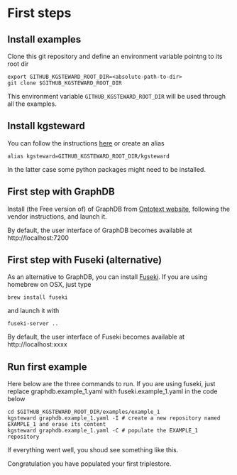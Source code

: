 # First steps

## Install examples

Clone this git repository and define an environment variable pointng to its root dir 

```{bash}
export GITHUB_KGSTEWARD_ROOT_DIR=<absolute-path-to-dir>
git clone $GITHUB_KGSTEWARD_ROOT_DIR
```
This environment variable `GITHUB_KGSTEWARD_ROOT_DIR` will be used through all the examples.

## Install kgsteward

You can follow the instructions [here](https://github.com/sib-swiss/kgsteward) or
create an alias 

```{bash}
alias kgsteward=GITHUB_KGSTEWARD_ROOT_DIR/kgsteward
```
In the latter case some python packages might need to be installed. 

## First step with GraphDB

Install (the Free version of) of GraphDB from [Ontotext website](https://www.ontotext.com/products/graphdb/download/?ref=menu), following the vendor instructions, and launch it. 

By default, the user interface of GraphDB becomes available at http://localhost:7200

## First step with Fuseki (alternative)

As an alternative to GraphDB, you can install [Fuseki](https://jena.apache.org/documentation/fuseki2). If you are using homebrew on OSX, just type

```{bash}
brew install fuseki
```
and launch it with

```{bash}
fuseki-server ..
```
By default, the user interface of Fuseki becomes available at http://localhost:xxxx


## Run first example

Here below are the three commands to run. If you are using fuseki, just replace graphdb.example_1.yaml with fuseki.example_1.yaml in the code below

```{bash}
cd $GITHUB_KGSTEWARD_ROOT_DIR/examples/example_1
kgsteward graphdb.example_1.yaml -I # create a new repository named EXAMPLE_1 and erase its content
kgsteward graphdb.example_1.yaml -C # populate the EXAMPLE_1 repository
```

If everything went well, you shoud see something like this.

Congratulation you have populated your first triplestore.











